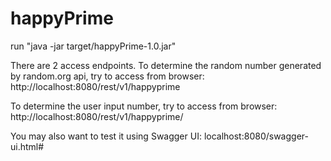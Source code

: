 # happyPrime
run "java -jar target/happyPrime-1.0.jar"

There are 2 access endpoints.
To determine the random number generated by random.org api, try to access from browser:
http://localhost:8080/rest/v1/happyprime

To determine the user input number, try to access from browser:
http://localhost:8080/rest/v1/happyprime/<userinputnumber>

You may also want to test it using Swagger UI:
localhost:8080/swagger-ui.html#
